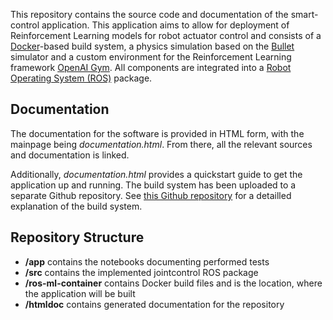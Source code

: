 This repository contains the source code and documentation of the smart-control application. This application aims to allow for deployment of Reinforcement Learning models for robot actuator control and consists of a [Docker](https://www.docker.com/)-based build system, a physics simulation based on the [Bullet](https://pybullet.org/wordpress/) simulator and a custom environment for the Reinforcement Learning framework [OpenAI Gym](https://gym.openai.com/). All components are integrated into a [Robot Operating System (ROS)](https://www.ros.org/) package.

## Documentation

The documentation for the software is provided in HTML form, with the mainpage being *documentation.html*. From there, all the relevant sources and documentation is linked.

Additionally, *documentation.html* provides a quickstart guide to get the application up and running. The build system has been uploaded to a separate Github repository. See [this Github repository](https://github.com/SimonSchwaiger/ros-ml-container) for a detailled explanation of the build system.

## Repository Structure

- **/app** contains the notebooks documenting performed tests
- **/src** contains the implemented jointcontrol ROS package
- **/ros-ml-container** contains Docker build files and is the location, where the application will be built
- **/htmldoc** contains generated documentation for the repository